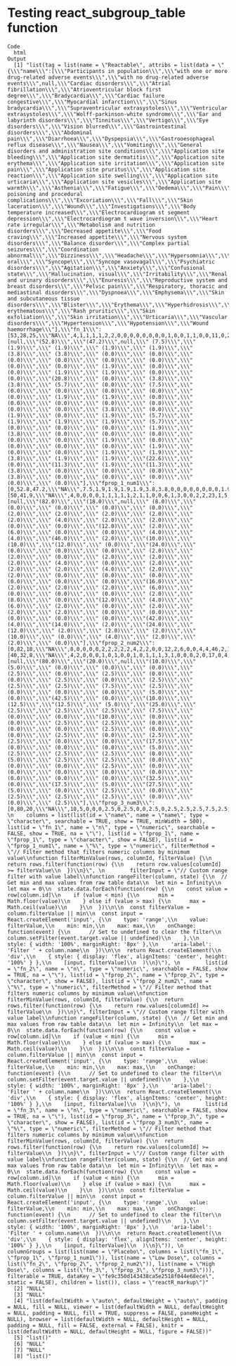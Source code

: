 # Testing react_subgroup_table function

    Code
      html
    Output
      [1] "list(tag = list(name = \"Reactable\", attribs = list(data = \"{\\\"name\\\":[\\\"Participants in population\\\",\\\"with one or more drug-related adverse events\\\",\\\"with no drug-related adverse events\\\",null,\\\"Cardiac disorders\\\",\\\"Atrial fibrillation\\\",\\\"Atrioventricular block first degree\\\",\\\"Bradycardia\\\",\\\"Cardiac failure congestive\\\",\\\"Myocardial infarction\\\",\\\"Sinus bradycardia\\\",\\\"Supraventricular extrasystoles\\\",\\\"Ventricular extrasystoles\\\",\\\"Wolff-parkinson-white syndrome\\\",\\\"Ear and labyrinth disorders\\\",\\\"Tinnitus\\\",\\\"Vertigo\\\",\\\"Eye disorders\\\",\\\"Vision blurred\\\",\\\"Gastrointestinal disorders\\\",\\\"Abdominal pain\\\",\\\"Diarrhoea\\\",\\\"Dyspepsia\\\",\\\"Gastrooesophageal reflux disease\\\",\\\"Nausea\\\",\\\"Vomiting\\\",\\\"General disorders and administration site conditions\\\",\\\"Application site bleeding\\\",\\\"Application site dermatitis\\\",\\\"Application site erythema\\\",\\\"Application site irritation\\\",\\\"Application site pain\\\",\\\"Application site pruritus\\\",\\\"Application site reaction\\\",\\\"Application site swelling\\\",\\\"Application site urticaria\\\",\\\"Application site vesicles\\\",\\\"Application site warmth\\\",\\\"Asthenia\\\",\\\"Fatigue\\\",\\\"Oedema\\\",\\\"Pain\\\",\\\"Injury, poisoning and procedural complications\\\",\\\"Excoriation\\\",\\\"Fall\\\",\\\"Skin laceration\\\",\\\"Wound\\\",\\\"Investigations\\\",\\\"Body temperature increased\\\",\\\"Electrocardiogram st segment depression\\\",\\\"Electrocardiogram t wave inversion\\\",\\\"Heart rate irregular\\\",\\\"Metabolism and nutrition disorders\\\",\\\"Decreased appetite\\\",\\\"Food craving\\\",\\\"Increased appetite\\\",\\\"Nervous system disorders\\\",\\\"Balance disorder\\\",\\\"Complex partial seizures\\\",\\\"Coordination abnormal\\\",\\\"Dizziness\\\",\\\"Headache\\\",\\\"Hypersomnia\\\",\\\"Lethargy\\\",\\\"Paraesthesia oral\\\",\\\"Syncope\\\",\\\"Syncope vasovagal\\\",\\\"Psychiatric disorders\\\",\\\"Agitation\\\",\\\"Anxiety\\\",\\\"Confusional state\\\",\\\"Hallucination, visual\\\",\\\"Irritability\\\",\\\"Renal and urinary disorders\\\",\\\"Enuresis\\\",\\\"Reproductive system and breast disorders\\\",\\\"Pelvic pain\\\",\\\"Respiratory, thoracic and mediastinal disorders\\\",\\\"Dyspnoea\\\",\\\"Emphysema\\\",\\\"Skin and subcutaneous tissue disorders\\\",\\\"Blister\\\",\\\"Erythema\\\",\\\"Hyperhidrosis\\\",\\\"Pruritus\\\",\\\"Rash\\\",\\\"Rash erythematous\\\",\\\"Rash pruritic\\\",\\\"Skin exfoliation\\\",\\\"Skin irritation\\\",\\\"Urticaria\\\",\\\"Vascular disorders\\\",\\\"Hypertension\\\",\\\"Hypotension\\\",\\\"Wound haemorrhage\\\"],\\\"fn_1\\\":[53,28,25,\\\"NA\\\",4,1,1,1,1,2,2,0,0,0,0,0,0,0,0,1,0,0,1,1,0,0,11,0,2,2,3,0,4,0,0,0,0,0,1,1,0,0,0,0,0,0,0,2,0,1,0,1,3,1,1,1,3,0,0,0,1,2,0,0,0,0,0,1,0,0,0,0,1,0,0,1,1,2,1,1,12,0,6,1,6,2,0,0,0,2,0,0,0,0,0],\\\"fprop_1\\\":[null,\\\"(52.8)\\\",\\\"(47.2)\\\",null,\\\" (7.5)\\\",\\\" (1.9)\\\",\\\" (1.9)\\\",\\\" (1.9)\\\",\\\" (1.9)\\\",\\\" (3.8)\\\",\\\" (3.8)\\\",\\\" (0.0)\\\",\\\" (0.0)\\\",\\\" (0.0)\\\",\\\" (0.0)\\\",\\\" (0.0)\\\",\\\" (0.0)\\\",\\\" (0.0)\\\",\\\" (0.0)\\\",\\\" (1.9)\\\",\\\" (0.0)\\\",\\\" (0.0)\\\",\\\" (1.9)\\\",\\\" (1.9)\\\",\\\" (0.0)\\\",\\\" (0.0)\\\",\\\"(20.8)\\\",\\\" (0.0)\\\",\\\" (3.8)\\\",\\\" (3.8)\\\",\\\" (5.7)\\\",\\\" (0.0)\\\",\\\" (7.5)\\\",\\\" (0.0)\\\",\\\" (0.0)\\\",\\\" (0.0)\\\",\\\" (0.0)\\\",\\\" (0.0)\\\",\\\" (1.9)\\\",\\\" (1.9)\\\",\\\" (0.0)\\\",\\\" (0.0)\\\",\\\" (0.0)\\\",\\\" (0.0)\\\",\\\" (0.0)\\\",\\\" (0.0)\\\",\\\" (0.0)\\\",\\\" (3.8)\\\",\\\" (0.0)\\\",\\\" (1.9)\\\",\\\" (0.0)\\\",\\\" (1.9)\\\",\\\" (5.7)\\\",\\\" (1.9)\\\",\\\" (1.9)\\\",\\\" (1.9)\\\",\\\" (5.7)\\\",\\\" (0.0)\\\",\\\" (0.0)\\\",\\\" (0.0)\\\",\\\" (1.9)\\\",\\\" (3.8)\\\",\\\" (0.0)\\\",\\\" (0.0)\\\",\\\" (0.0)\\\",\\\" (0.0)\\\",\\\" (0.0)\\\",\\\" (1.9)\\\",\\\" (0.0)\\\",\\\" (0.0)\\\",\\\" (0.0)\\\",\\\" (0.0)\\\",\\\" (1.9)\\\",\\\" (0.0)\\\",\\\" (0.0)\\\",\\\" (1.9)\\\",\\\" (1.9)\\\",\\\" (3.8)\\\",\\\" (1.9)\\\",\\\" (1.9)\\\",\\\"(22.6)\\\",\\\" (0.0)\\\",\\\"(11.3)\\\",\\\" (1.9)\\\",\\\"(11.3)\\\",\\\" (3.8)\\\",\\\" (0.0)\\\",\\\" (0.0)\\\",\\\" (0.0)\\\",\\\" (3.8)\\\",\\\" (0.0)\\\",\\\" (0.0)\\\",\\\" (0.0)\\\",\\\" (0.0)\\\",\\\" (0.0)\\\"],\\\"fprop_1_num1\\\":[0,52.8,47.2,\\\"NA\\\",7.5,1.9,1.9,1.9,1.9,3.8,3.8,0,0,0,0,0,0,0,0,1.9,0,0,1.9,1.9,0,0,20.8,0,3.8,3.8,5.7,0,7.5,0,0,0,0,0,1.9,1.9,0,0,0,0,0,0,0,3.8,0,1.9,0,1.9,5.7,1.9,1.9,1.9,5.7,0,0,0,1.9,3.8,0,0,0,0,0,1.9,0,0,0,0,1.9,0,0,1.9,1.9,3.8,1.9,1.9,22.6,0,11.3,1.9,11.3,3.8,0,0,0,3.8,0,0,0,0,0],\\\"fn_2\\\":[50,41,9,\\\"NA\\\",4,0,0,0,0,1,1,1,1,1,2,1,1,0,0,6,1,3,0,0,2,2,23,1,5,5,6,0,12,0,0,0,1,1,0,1,1,1,2,0,1,1,1,2,1,1,0,0,0,0,0,0,8,1,1,1,3,0,0,0,1,4,0,6,2,3,1,0,1,1,1,0,0,0,0,0,21,2,7,1,12,6,1,1,1,5,0,2,1,1,0],\\\"fprop_2\\\":[null,\\\"(82.0)\\\",\\\"(18.0)\\\",null,\\\" (8.0)\\\",\\\" (0.0)\\\",\\\" (0.0)\\\",\\\" (0.0)\\\",\\\" (0.0)\\\",\\\" (2.0)\\\",\\\" (2.0)\\\",\\\" (2.0)\\\",\\\" (2.0)\\\",\\\" (2.0)\\\",\\\" (4.0)\\\",\\\" (2.0)\\\",\\\" (2.0)\\\",\\\" (0.0)\\\",\\\" (0.0)\\\",\\\"(12.0)\\\",\\\" (2.0)\\\",\\\" (6.0)\\\",\\\" (0.0)\\\",\\\" (0.0)\\\",\\\" (4.0)\\\",\\\" (4.0)\\\",\\\"(46.0)\\\",\\\" (2.0)\\\",\\\"(10.0)\\\",\\\"(10.0)\\\",\\\"(12.0)\\\",\\\" (0.0)\\\",\\\"(24.0)\\\",\\\" (0.0)\\\",\\\" (0.0)\\\",\\\" (0.0)\\\",\\\" (2.0)\\\",\\\" (2.0)\\\",\\\" (0.0)\\\",\\\" (2.0)\\\",\\\" (2.0)\\\",\\\" (2.0)\\\",\\\" (4.0)\\\",\\\" (0.0)\\\",\\\" (2.0)\\\",\\\" (2.0)\\\",\\\" (2.0)\\\",\\\" (4.0)\\\",\\\" (2.0)\\\",\\\" (2.0)\\\",\\\" (0.0)\\\",\\\" (0.0)\\\",\\\" (0.0)\\\",\\\" (0.0)\\\",\\\" (0.0)\\\",\\\" (0.0)\\\",\\\"(16.0)\\\",\\\" (2.0)\\\",\\\" (2.0)\\\",\\\" (2.0)\\\",\\\" (6.0)\\\",\\\" (0.0)\\\",\\\" (0.0)\\\",\\\" (0.0)\\\",\\\" (2.0)\\\",\\\" (8.0)\\\",\\\" (0.0)\\\",\\\"(12.0)\\\",\\\" (4.0)\\\",\\\" (6.0)\\\",\\\" (2.0)\\\",\\\" (0.0)\\\",\\\" (2.0)\\\",\\\" (2.0)\\\",\\\" (2.0)\\\",\\\" (0.0)\\\",\\\" (0.0)\\\",\\\" (0.0)\\\",\\\" (0.0)\\\",\\\" (0.0)\\\",\\\"(42.0)\\\",\\\" (4.0)\\\",\\\"(14.0)\\\",\\\" (2.0)\\\",\\\"(24.0)\\\",\\\"(12.0)\\\",\\\" (2.0)\\\",\\\" (2.0)\\\",\\\" (2.0)\\\",\\\"(10.0)\\\",\\\" (0.0)\\\",\\\" (4.0)\\\",\\\" (2.0)\\\",\\\" (2.0)\\\",\\\" (0.0)\\\"],\\\"fprop_2_num2\\\":[0,82,18,\\\"NA\\\",8,0,0,0,0,2,2,2,2,2,4,2,2,0,0,12,2,6,0,0,4,4,46,2,10,10,12,0,24,0,0,0,2,2,0,2,2,2,4,0,2,2,2,4,2,2,0,0,0,0,0,0,16,2,2,2,6,0,0,0,2,8,0,12,4,6,2,0,2,2,2,0,0,0,0,0,42,4,14,2,24,12,2,2,2,10,0,4,2,2,0],\\\"fn_3\\\":[40,32,8,\\\"NA\\\",4,2,0,0,0,1,0,1,0,0,1,0,1,1,1,3,1,0,0,0,2,0,17,0,4,5,5,2,10,1,1,1,3,0,0,4,0,0,1,1,0,0,0,1,0,0,1,0,1,1,0,0,7,0,0,0,2,1,1,1,0,2,1,1,0,0,0,1,0,0,0,0,0,0,0,0,13,0,7,2,11,2,0,1,0,1,1,1,0,0,1],\\\"fprop_3\\\":[null,\\\"(80.0)\\\",\\\"(20.0)\\\",null,\\\"(10.0)\\\",\\\" (5.0)\\\",\\\" (0.0)\\\",\\\" (0.0)\\\",\\\" (0.0)\\\",\\\" (2.5)\\\",\\\" (0.0)\\\",\\\" (2.5)\\\",\\\" (0.0)\\\",\\\" (0.0)\\\",\\\" (2.5)\\\",\\\" (0.0)\\\",\\\" (2.5)\\\",\\\" (2.5)\\\",\\\" (2.5)\\\",\\\" (7.5)\\\",\\\" (2.5)\\\",\\\" (0.0)\\\",\\\" (0.0)\\\",\\\" (0.0)\\\",\\\" (5.0)\\\",\\\" (0.0)\\\",\\\"(42.5)\\\",\\\" (0.0)\\\",\\\"(10.0)\\\",\\\"(12.5)\\\",\\\"(12.5)\\\",\\\" (5.0)\\\",\\\"(25.0)\\\",\\\" (2.5)\\\",\\\" (2.5)\\\",\\\" (2.5)\\\",\\\" (7.5)\\\",\\\" (0.0)\\\",\\\" (0.0)\\\",\\\"(10.0)\\\",\\\" (0.0)\\\",\\\" (0.0)\\\",\\\" (2.5)\\\",\\\" (2.5)\\\",\\\" (0.0)\\\",\\\" (0.0)\\\",\\\" (0.0)\\\",\\\" (2.5)\\\",\\\" (0.0)\\\",\\\" (0.0)\\\",\\\" (2.5)\\\",\\\" (0.0)\\\",\\\" (2.5)\\\",\\\" (2.5)\\\",\\\" (0.0)\\\",\\\" (0.0)\\\",\\\"(17.5)\\\",\\\" (0.0)\\\",\\\" (0.0)\\\",\\\" (0.0)\\\",\\\" (5.0)\\\",\\\" (2.5)\\\",\\\" (2.5)\\\",\\\" (2.5)\\\",\\\" (0.0)\\\",\\\" (5.0)\\\",\\\" (2.5)\\\",\\\" (2.5)\\\",\\\" (0.0)\\\",\\\" (0.0)\\\",\\\" (0.0)\\\",\\\" (2.5)\\\",\\\" (0.0)\\\",\\\" (0.0)\\\",\\\" (0.0)\\\",\\\" (0.0)\\\",\\\" (0.0)\\\",\\\" (0.0)\\\",\\\" (0.0)\\\",\\\" (0.0)\\\",\\\"(32.5)\\\",\\\" (0.0)\\\",\\\"(17.5)\\\",\\\" (5.0)\\\",\\\"(27.5)\\\",\\\" (5.0)\\\",\\\" (0.0)\\\",\\\" (2.5)\\\",\\\" (0.0)\\\",\\\" (2.5)\\\",\\\" (2.5)\\\",\\\" (2.5)\\\",\\\" (0.0)\\\",\\\" (0.0)\\\",\\\" (2.5)\\\"],\\\"fprop_3_num3\\\":[0,80,20,\\\"NA\\\",10,5,0,0,0,2.5,0,2.5,0,0,2.5,0,2.5,2.5,2.5,7.5,2.5,0,0,0,5,0,42.5,0,10,12.5,12.5,5,25,2.5,2.5,2.5,7.5,0,0,10,0,0,2.5,2.5,0,0,0,2.5,0,0,2.5,0,2.5,2.5,0,0,17.5,0,0,0,5,2.5,2.5,2.5,0,5,2.5,2.5,0,0,0,2.5,0,0,0,0,0,0,0,0,32.5,0,17.5,5,27.5,5,0,2.5,0,2.5,2.5,2.5,0,0,2.5]}\", \n    columns = list(list(id = \"name\", name = \"name\", type = \"character\", searchable = TRUE, show = TRUE, minWidth = 500), list(id = \"fn_1\", name = \"n\", type = \"numeric\", searchable = FALSE, show = TRUE, na = \"\"), list(id = \"fprop_1\", name = \"fprop_1\", type = \"character\", show = FALSE), list(id = \"fprop_1_num1\", name = \"%\", type = \"numeric\", filterMethod = \"// Filter method that filters numeric columns by minimum value\\nfunction filterMinValue(rows, columnId, filterValue) {\\n  return rows.filter(function(row) {\\n    return row.values[columnId] >= filterValue\\n  })\\n}\", \n        filterInput = \"// Custom range filter with value label\\nfunction rangeFilter(column, state) {\\n  // Get min and max values from raw table data\\n  let min = Infinity\\n  let max = 0\\n  state.data.forEach(function(row) {\\n    const value = row[column.id]\\n    if (value < min) {\\n      min = Math.floor(value)\\n    } else if (value > max) {\\n      max = Math.ceil(value)\\n    }\\n  })\\n\\n  const filterValue = column.filterValue || min\\n  const input = React.createElement('input', {\\n    type: 'range',\\n    value: filterValue,\\n    min: min,\\n    max: max,\\n    onChange: function(event) {\\n      // Set to undefined to clear the filter\\n      column.setFilter(event.target.value || undefined)\\n    },\\n    style: { width: '100%', marginRight: '8px' },\\n    'aria-label': 'Filter ' + column.name\\n  })\\n\\n  return React.createElement(\\n    'div',\\n    { style: { display: 'flex', alignItems: 'center', height: '100%' } },\\n    [input, filterValue]\\n  )\\n}\"), \n        list(id = \"fn_2\", name = \"n\", type = \"numeric\", searchable = FALSE, show = TRUE, na = \"\"), list(id = \"fprop_2\", name = \"fprop_2\", type = \"character\", show = FALSE), list(id = \"fprop_2_num2\", name = \"%\", type = \"numeric\", filterMethod = \"// Filter method that filters numeric columns by minimum value\\nfunction filterMinValue(rows, columnId, filterValue) {\\n  return rows.filter(function(row) {\\n    return row.values[columnId] >= filterValue\\n  })\\n}\", filterInput = \"// Custom range filter with value label\\nfunction rangeFilter(column, state) {\\n  // Get min and max values from raw table data\\n  let min = Infinity\\n  let max = 0\\n  state.data.forEach(function(row) {\\n    const value = row[column.id]\\n    if (value < min) {\\n      min = Math.floor(value)\\n    } else if (value > max) {\\n      max = Math.ceil(value)\\n    }\\n  })\\n\\n  const filterValue = column.filterValue || min\\n  const input = React.createElement('input', {\\n    type: 'range',\\n    value: filterValue,\\n    min: min,\\n    max: max,\\n    onChange: function(event) {\\n      // Set to undefined to clear the filter\\n      column.setFilter(event.target.value || undefined)\\n    },\\n    style: { width: '100%', marginRight: '8px' },\\n    'aria-label': 'Filter ' + column.name\\n  })\\n\\n  return React.createElement(\\n    'div',\\n    { style: { display: 'flex', alignItems: 'center', height: '100%' } },\\n    [input, filterValue]\\n  )\\n}\"), \n        list(id = \"fn_3\", name = \"n\", type = \"numeric\", searchable = FALSE, show = TRUE, na = \"\"), list(id = \"fprop_3\", name = \"fprop_3\", type = \"character\", show = FALSE), list(id = \"fprop_3_num3\", name = \"%\", type = \"numeric\", filterMethod = \"// Filter method that filters numeric columns by minimum value\\nfunction filterMinValue(rows, columnId, filterValue) {\\n  return rows.filter(function(row) {\\n    return row.values[columnId] >= filterValue\\n  })\\n}\", filterInput = \"// Custom range filter with value label\\nfunction rangeFilter(column, state) {\\n  // Get min and max values from raw table data\\n  let min = Infinity\\n  let max = 0\\n  state.data.forEach(function(row) {\\n    const value = row[column.id]\\n    if (value < min) {\\n      min = Math.floor(value)\\n    } else if (value > max) {\\n      max = Math.ceil(value)\\n    }\\n  })\\n\\n  const filterValue = column.filterValue || min\\n  const input = React.createElement('input', {\\n    type: 'range',\\n    value: filterValue,\\n    min: min,\\n    max: max,\\n    onChange: function(event) {\\n      // Set to undefined to clear the filter\\n      column.setFilter(event.target.value || undefined)\\n    },\\n    style: { width: '100%', marginRight: '8px' },\\n    'aria-label': 'Filter ' + column.name\\n  })\\n\\n  return React.createElement(\\n    'div',\\n    { style: { display: 'flex', alignItems: 'center', height: '100%' } },\\n    [input, filterValue]\\n  )\\n}\")), \n    columnGroups = list(list(name = \"Placebo\", columns = list(\"fn_1\", \"fprop_1\", \"fprop_1_num1\")), list(name = \"Low Dose\", columns = list(\"fn_2\", \"fprop_2\", \"fprop_2_num2\")), list(name = \"High Dose\", columns = list(\"fn_3\", \"fprop_3\", \"fprop_3_num3\"))), filterable = TRUE, dataKey = \"fe9c350d143438ca5e2518f044e68ece\", static = FALSE), children = list()), class = \"reactR_markup\")"
      [2] "NULL"                                                                                                                                                                                                                                                                                                                                                                                                                                                                                                                                                                                                                                                                                                                                                                                                                                                                                                                                                                                                                                                                                                                                                                                                                                                                                                                                                                                                                                                                                                                                                                                                                                                                                                                                                                                                                                                                                                                                                                                                                                                                                                                                                                                                                                                                                                                                                                                                                                                                                                                                                                                                                                                                                                                                                                                                                                                                                                                                                                                                                                                                                                                                                                                                                                                                                                                                                                                                                                                                                                                                                                                                                                                                                                                                                                                                                                                                                                                                                                                                                                                                                                                                                                                                                                                                                                                                                                                                                                                                                                                                                                                                                                                                                                                                                                                                                                                                                                                                                                                                                                                                                                                                                                                                                                                                                                                                                                                                                                                                                                                                                                                                                                                                                                                                                                                                                                                                                                                                                                                                                                                                                                                                                                                                                                                                                                                                                                                                                                                                                                                                                                                                                                                                                                                                                                                                                                                                                                                                                                                                                                                                                                                                                                                                                                                                                                                                                                                                                                                                                                                                                                                                                                                                                                                                                                                                                                                                                                                                                                                                                                                                                                                                                                                                                                                                                                                                                                                                                                                                                                                                                                                                                                                                                                                                                                                                                                                                                                                                                                                                                                                                                                                                                                                                                                                                                                                                                                                                                                                                                                                                                                                                                                                                                                                                                                                                                                                                                                                                                                                                                                                                                                                                                                                                                                                                                                                                                                                                                                                                                                                                                                                                                                                                                                                                                                                                                                                                                                                                                                                                                                                                                                                                                                                                                                                                                                                                                                                                                                                                                                                                                                                                                                                                                                                                                                                                                                                                                                                                                                                                                                                                                                                                                                                                                                                                                                                                                                                                                                                                                                                                                                                                                                                                                                                                                                                                                                                                                                                                                                                                                                                                                                                                                                                                                                                                                                                                                                                                                                                                                                                                                                                                                                                                                                                                                                                                                                                                                                                                                                                                                   
      [3] "NULL"                                                                                                                                                                                                                                                                                                                                                                                                                                                                                                                                                                                                                                                                                                                                                                                                                                                                                                                                                                                                                                                                                                                                                                                                                                                                                                                                                                                                                                                                                                                                                                                                                                                                                                                                                                                                                                                                                                                                                                                                                                                                                                                                                                                                                                                                                                                                                                                                                                                                                                                                                                                                                                                                                                                                                                                                                                                                                                                                                                                                                                                                                                                                                                                                                                                                                                                                                                                                                                                                                                                                                                                                                                                                                                                                                                                                                                                                                                                                                                                                                                                                                                                                                                                                                                                                                                                                                                                                                                                                                                                                                                                                                                                                                                                                                                                                                                                                                                                                                                                                                                                                                                                                                                                                                                                                                                                                                                                                                                                                                                                                                                                                                                                                                                                                                                                                                                                                                                                                                                                                                                                                                                                                                                                                                                                                                                                                                                                                                                                                                                                                                                                                                                                                                                                                                                                                                                                                                                                                                                                                                                                                                                                                                                                                                                                                                                                                                                                                                                                                                                                                                                                                                                                                                                                                                                                                                                                                                                                                                                                                                                                                                                                                                                                                                                                                                                                                                                                                                                                                                                                                                                                                                                                                                                                                                                                                                                                                                                                                                                                                                                                                                                                                                                                                                                                                                                                                                                                                                                                                                                                                                                                                                                                                                                                                                                                                                                                                                                                                                                                                                                                                                                                                                                                                                                                                                                                                                                                                                                                                                                                                                                                                                                                                                                                                                                                                                                                                                                                                                                                                                                                                                                                                                                                                                                                                                                                                                                                                                                                                                                                                                                                                                                                                                                                                                                                                                                                                                                                                                                                                                                                                                                                                                                                                                                                                                                                                                                                                                                                                                                                                                                                                                                                                                                                                                                                                                                                                                                                                                                                                                                                                                                                                                                                                                                                                                                                                                                                                                                                                                                                                                                                                                                                                                                                                                                                                                                                                                                                                                                                                                   
      [4] "list(defaultWidth = \"auto\", defaultHeight = \"auto\", padding = NULL, fill = NULL, viewer = list(defaultWidth = NULL, defaultHeight = NULL, padding = NULL, fill = TRUE, suppress = FALSE, paneHeight = NULL), browser = list(defaultWidth = NULL, defaultHeight = NULL, padding = NULL, fill = FALSE, external = FALSE), knitr = list(defaultWidth = NULL, defaultHeight = NULL, figure = FALSE))"                                                                                                                                                                                                                                                                                                                                                                                                                                                                                                                                                                                                                                                                                                                                                                                                                                                                                                                                                                                                                                                                                                                                                                                                                                                                                                                                                                                                                                                                                                                                                                                                                                                                                                                                                                                                                                                                                                                                                                                                                                                                                                                                                                                                                                                                                                                                                                                                                                                                                                                                                                                                                                                                                                                                                                                                                                                                                                                                                                                                                                                                                                                                                                                                                                                                                                                                                                                                                                                                                                                                                                                                                                                                                                                                                                                                                                                                                                                                                                                                                                                                                                                                                                                                                                                                                                                                                                                                                                                                                                                                                                                                                                                                                                                                                                                                                                                                                                                                                                                                                                                                                                                                                                                                                                                                                                                                                                                                                                                                                                                                                                                                                                                                                                                                                                                                                                                                                                                                                                                                                                                                                                                                                                                                                                                                                                                                                                                                                                                                                                                                                                                                                                                                                                                                                                                                                                                                                                                                                                                                                                                                                                                                                                                                                                                                                                                                                                                                                                                                                                                                                                                                                                                                                                                                                                                                                                                                                                                                                                                                                                                                                                                                                                                                                                                                                                                                                                                                                                                                                                                                                                                                                                                                                                                                                                                                                                                                                                                                                                                                                                                                                                                                                                                                                                                                                                                                                                                                                                                                                                                                                                                                                                                                                                                                                                                                                                                                                                                                                                                                                                                                                                                                                                                                                                                                                                                                                                                                                                                                                                                                                                                                                                                                                                                                                                                                                                                                                                                                                                                                                                                                                                                                                                                                                                                                                                                                                                                                                                                                                                                                                                                                                                                                                                                                                                                                                                                                                                                                                                                                                                                                                                                                                                                                                                                                                                                                                                                                                                                                                                                                                                                                                                                                                                                                                                                                                                                                                                                                                                                                                                                                                                                                                                                                                                                                                                                                                                                                                                                                                                                                                                                                                   
      [5] "list()"                                                                                                                                                                                                                                                                                                                                                                                                                                                                                                                                                                                                                                                                                                                                                                                                                                                                                                                                                                                                                                                                                                                                                                                                                                                                                                                                                                                                                                                                                                                                                                                                                                                                                                                                                                                                                                                                                                                                                                                                                                                                                                                                                                                                                                                                                                                                                                                                                                                                                                                                                                                                                                                                                                                                                                                                                                                                                                                                                                                                                                                                                                                                                                                                                                                                                                                                                                                                                                                                                                                                                                                                                                                                                                                                                                                                                                                                                                                                                                                                                                                                                                                                                                                                                                                                                                                                                                                                                                                                                                                                                                                                                                                                                                                                                                                                                                                                                                                                                                                                                                                                                                                                                                                                                                                                                                                                                                                                                                                                                                                                                                                                                                                                                                                                                                                                                                                                                                                                                                                                                                                                                                                                                                                                                                                                                                                                                                                                                                                                                                                                                                                                                                                                                                                                                                                                                                                                                                                                                                                                                                                                                                                                                                                                                                                                                                                                                                                                                                                                                                                                                                                                                                                                                                                                                                                                                                                                                                                                                                                                                                                                                                                                                                                                                                                                                                                                                                                                                                                                                                                                                                                                                                                                                                                                                                                                                                                                                                                                                                                                                                                                                                                                                                                                                                                                                                                                                                                                                                                                                                                                                                                                                                                                                                                                                                                                                                                                                                                                                                                                                                                                                                                                                                                                                                                                                                                                                                                                                                                                                                                                                                                                                                                                                                                                                                                                                                                                                                                                                                                                                                                                                                                                                                                                                                                                                                                                                                                                                                                                                                                                                                                                                                                                                                                                                                                                                                                                                                                                                                                                                                                                                                                                                                                                                                                                                                                                                                                                                                                                                                                                                                                                                                                                                                                                                                                                                                                                                                                                                                                                                                                                                                                                                                                                                                                                                                                                                                                                                                                                                                                                                                                                                                                                                                                                                                                                                                                                                                                                                                                                                 
      [6] "NULL"                                                                                                                                                                                                                                                                                                                                                                                                                                                                                                                                                                                                                                                                                                                                                                                                                                                                                                                                                                                                                                                                                                                                                                                                                                                                                                                                                                                                                                                                                                                                                                                                                                                                                                                                                                                                                                                                                                                                                                                                                                                                                                                                                                                                                                                                                                                                                                                                                                                                                                                                                                                                                                                                                                                                                                                                                                                                                                                                                                                                                                                                                                                                                                                                                                                                                                                                                                                                                                                                                                                                                                                                                                                                                                                                                                                                                                                                                                                                                                                                                                                                                                                                                                                                                                                                                                                                                                                                                                                                                                                                                                                                                                                                                                                                                                                                                                                                                                                                                                                                                                                                                                                                                                                                                                                                                                                                                                                                                                                                                                                                                                                                                                                                                                                                                                                                                                                                                                                                                                                                                                                                                                                                                                                                                                                                                                                                                                                                                                                                                                                                                                                                                                                                                                                                                                                                                                                                                                                                                                                                                                                                                                                                                                                                                                                                                                                                                                                                                                                                                                                                                                                                                                                                                                                                                                                                                                                                                                                                                                                                                                                                                                                                                                                                                                                                                                                                                                                                                                                                                                                                                                                                                                                                                                                                                                                                                                                                                                                                                                                                                                                                                                                                                                                                                                                                                                                                                                                                                                                                                                                                                                                                                                                                                                                                                                                                                                                                                                                                                                                                                                                                                                                                                                                                                                                                                                                                                                                                                                                                                                                                                                                                                                                                                                                                                                                                                                                                                                                                                                                                                                                                                                                                                                                                                                                                                                                                                                                                                                                                                                                                                                                                                                                                                                                                                                                                                                                                                                                                                                                                                                                                                                                                                                                                                                                                                                                                                                                                                                                                                                                                                                                                                                                                                                                                                                                                                                                                                                                                                                                                                                                                                                                                                                                                                                                                                                                                                                                                                                                                                                                                                                                                                                                                                                                                                                                                                                                                                                                                                                                                                   
      [7] "NULL"                                                                                                                                                                                                                                                                                                                                                                                                                                                                                                                                                                                                                                                                                                                                                                                                                                                                                                                                                                                                                                                                                                                                                                                                                                                                                                                                                                                                                                                                                                                                                                                                                                                                                                                                                                                                                                                                                                                                                                                                                                                                                                                                                                                                                                                                                                                                                                                                                                                                                                                                                                                                                                                                                                                                                                                                                                                                                                                                                                                                                                                                                                                                                                                                                                                                                                                                                                                                                                                                                                                                                                                                                                                                                                                                                                                                                                                                                                                                                                                                                                                                                                                                                                                                                                                                                                                                                                                                                                                                                                                                                                                                                                                                                                                                                                                                                                                                                                                                                                                                                                                                                                                                                                                                                                                                                                                                                                                                                                                                                                                                                                                                                                                                                                                                                                                                                                                                                                                                                                                                                                                                                                                                                                                                                                                                                                                                                                                                                                                                                                                                                                                                                                                                                                                                                                                                                                                                                                                                                                                                                                                                                                                                                                                                                                                                                                                                                                                                                                                                                                                                                                                                                                                                                                                                                                                                                                                                                                                                                                                                                                                                                                                                                                                                                                                                                                                                                                                                                                                                                                                                                                                                                                                                                                                                                                                                                                                                                                                                                                                                                                                                                                                                                                                                                                                                                                                                                                                                                                                                                                                                                                                                                                                                                                                                                                                                                                                                                                                                                                                                                                                                                                                                                                                                                                                                                                                                                                                                                                                                                                                                                                                                                                                                                                                                                                                                                                                                                                                                                                                                                                                                                                                                                                                                                                                                                                                                                                                                                                                                                                                                                                                                                                                                                                                                                                                                                                                                                                                                                                                                                                                                                                                                                                                                                                                                                                                                                                                                                                                                                                                                                                                                                                                                                                                                                                                                                                                                                                                                                                                                                                                                                                                                                                                                                                                                                                                                                                                                                                                                                                                                                                                                                                                                                                                                                                                                                                                                                                                                                                                                                   
      [8] "list()"                                                                                                                                                                                                                                                                                                                                                                                                                                                                                                                                                                                                                                                                                                                                                                                                                                                                                                                                                                                                                                                                                                                                                                                                                                                                                                                                                                                                                                                                                                                                                                                                                                                                                                                                                                                                                                                                                                                                                                                                                                                                                                                                                                                                                                                                                                                                                                                                                                                                                                                                                                                                                                                                                                                                                                                                                                                                                                                                                                                                                                                                                                                                                                                                                                                                                                                                                                                                                                                                                                                                                                                                                                                                                                                                                                                                                                                                                                                                                                                                                                                                                                                                                                                                                                                                                                                                                                                                                                                                                                                                                                                                                                                                                                                                                                                                                                                                                                                                                                                                                                                                                                                                                                                                                                                                                                                                                                                                                                                                                                                                                                                                                                                                                                                                                                                                                                                                                                                                                                                                                                                                                                                                                                                                                                                                                                                                                                                                                                                                                                                                                                                                                                                                                                                                                                                                                                                                                                                                                                                                                                                                                                                                                                                                                                                                                                                                                                                                                                                                                                                                                                                                                                                                                                                                                                                                                                                                                                                                                                                                                                                                                                                                                                                                                                                                                                                                                                                                                                                                                                                                                                                                                                                                                                                                                                                                                                                                                                                                                                                                                                                                                                                                                                                                                                                                                                                                                                                                                                                                                                                                                                                                                                                                                                                                                                                                                                                                                                                                                                                                                                                                                                                                                                                                                                                                                                                                                                                                                                                                                                                                                                                                                                                                                                                                                                                                                                                                                                                                                                                                                                                                                                                                                                                                                                                                                                                                                                                                                                                                                                                                                                                                                                                                                                                                                                                                                                                                                                                                                                                                                                                                                                                                                                                                                                                                                                                                                                                                                                                                                                                                                                                                                                                                                                                                                                                                                                                                                                                                                                                                                                                                                                                                                                                                                                                                                                                                                                                                                                                                                                                                                                                                                                                                                                                                                                                                                                                                                                                                                                                                                 

